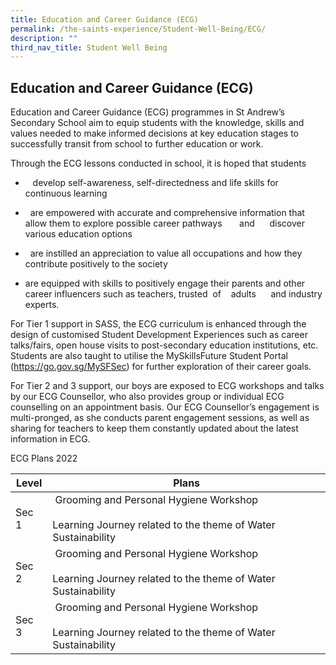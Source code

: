```yaml
---
title: Education and Career Guidance (ECG)
permalink: /the-saints-experience/Student-Well-Being/ECG/
description: ""
third_nav_title: Student Well Being
---
```

## Education and Career Guidance (ECG)

Education and Career Guidance (ECG) programmes in St Andrew’s Secondary School aim to equip students with the knowledge, skills and values needed to make informed decisions at key education stages to successfully transit from school to further education or work.

Through the ECG lessons conducted in school, it is hoped that students

*      develop self-awareness, self-directedness and life skills for continuous learning
*     are empowered with accurate and comprehensive information that allow them to explore possible career pathways       and      discover various education options 
*     are instilled an appreciation to value all occupations and how they contribute positively to the society

*   are equipped with skills to positively engage their parents and other career influencers such as teachers, trusted  of    adults      and industry experts. 

For Tier 1 support in SASS, the ECG curriculum is enhanced through the design of customised Student Development Experiences such as career talks/fairs, open house visits to post-secondary education institutions, etc. Students are also taught to utilise the MySkillsFuture Student Portal (https://go.gov.sg/MySFSec) for further exploration of their career goals.

For Tier 2 and 3 support, our boys are exposed to ECG workshops and talks by our ECG Counsellor, who also provides group or individual ECG counselling on an appointment basis. Our ECG Counsellor’s engagement is multi-pronged, as she conducts parent engagement sessions, as well as sharing for teachers to keep them constantly updated about the latest information in ECG.



ECG Plans 2022 

| Level | Plans | 
| -------- | -------- | 
| Sec 1     |  Grooming and Personal Hygiene Workshop <br> <br>Learning Journey related to the theme of Water Sustainability     | 
| Sec 2    |  Grooming and Personal Hygiene Workshop <br> <br>Learning Journey related to the theme of Water Sustainability     | 
| Sec 3    |  Grooming and Personal Hygiene Workshop <br> <br>Learning Journey related to the theme of Water Sustainability     | 



